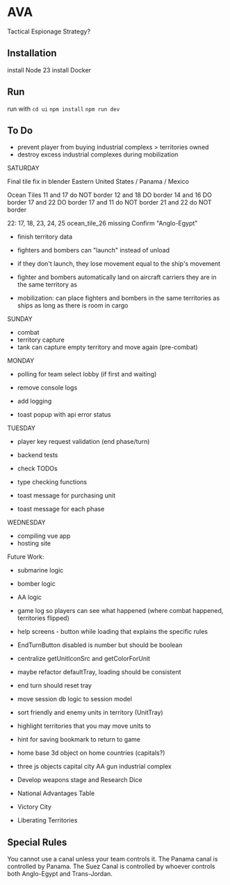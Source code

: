 # AVA

Tactical Espionage Strategy?

## Installation

install Node 23
install Docker

## Run

run with
`cd ui`
`npm install`
`npm run dev`

## To Do

-   prevent player from buying industrial complexs > territories owned
-   destroy excess industrial complexes during mobilization

SATURDAY

Final tile fix in blender
Eastern United States / Panama / Mexico

Ocean Tiles
11 and 17 do NOT border
12 and 18 DO border
14 and 16 DO border
17 and 22 DO border
17 and 11 do NOT border
21 and 22 do NOT border

22: 17, 18, 23, 24, 25
ocean_tile_26 missing
Confirm "Anglo-Egypt"

-   finish territory data

-   fighters and bombers can "launch" instead of unload
-   if they don't launch, they lose movement equal to the ship's movement
-   fighter and bombers automatically land on aircraft carriers they are in the same territory as
-   mobilization: can place fighters and bombers in the same territories as ships as long as there is room in cargo

SUNDAY

-   combat
-   territory capture
-   tank can capture empty territory and move again (pre-combat)

MONDAY

-   polling for team select lobby (if first and waiting)

-   remove console logs
-   add logging
-   toast popup with api error status

TUESDAY

-   player key request validation (end phase/turn)

-   backend tests
-   check TODOs
-   type checking functions

-   toast message for purchasing unit
-   toast message for each phase

WEDNESDAY

-   compiling vue app
-   hosting site

Future Work:

-   submarine logic
-   bomber logic
-   AA logic

-   game log so players can see what happened (where combat happened, territories flipped)
-   help screens - button while loading that explains the specific rules
-   EndTurnButton disabled is number but should be boolean
-   centralize getUnitIconSrc and getColorForUnit

-   maybe refactor defaultTray, loading should be consistent
-   end turn should reset tray

-   move session db logic to session model
-   sort friendly and enemy units in territory (UnitTray)
-   highlight territories that you may move units to
-   hint for saving bookmark to return to game
-   home base 3d object on home countries (capitals?)

-   three js objects
    capital city
    AA gun
    industrial complex

-   Develop weapons stage and Research Dice
-   National Advantages Table

-   Victory City
-   Liberating Territories

## Special Rules

You cannot use a canal unless your team controls it.
The Panama canal is controlled by Panama.
The Suez Canal is controlled by whoever controls both Anglo-Egypt and Trans-Jordan.
